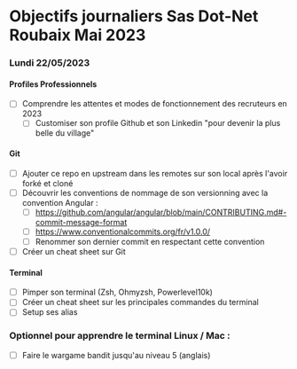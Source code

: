# Objectifs journaliers Sas Dot-Net Roubaix Mai 2023

### Lundi 22/05/2023

#### Profiles Professionnels

- [ ] Comprendre les attentes et modes de fonctionnement des recruteurs en 2023
  - [ ] Customiser son profile Github et son Linkedin "pour devenir la plus belle du village"

#### Git

- [ ] Ajouter ce repo en upstream dans les remotes sur son local après l'avoir forké et cloné
- [ ] Découvrir les conventions de nommage de son versionning avec la convention Angular :
  - [ ] https://github.com/angular/angular/blob/main/CONTRIBUTING.md#-commit-message-format
  - [ ] https://www.conventionalcommits.org/fr/v1.0.0/
  - [ ] Renommer son dernier commit en respectant cette convention
- [ ] Créer un cheat sheet sur Git

#### Terminal

- [ ] Pimper son terminal (Zsh, Ohmyzsh, Powerlevel10k)
- [ ] Créer un cheat sheet sur les principales commandes du terminal
- [ ] Setup ses alias

### Optionnel pour apprendre le terminal Linux / Mac :

- [ ] Faire le wargame bandit jusqu'au niveau 5 (anglais)
